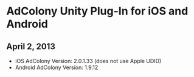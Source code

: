 AdColony Unity Plug-In for iOS and Android
==========================================

April 2, 2013
----------------
- iOS AdColony Version: 2.0.1.33 (does not use Apple UDID)
- Android AdColony Version: 1.9.12



